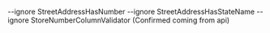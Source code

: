 --ignore StreetAddressHasNumber --ignore StreetAddressHasStateName --ignore StoreNumberColumnValidator (Confirmed coming from api)

